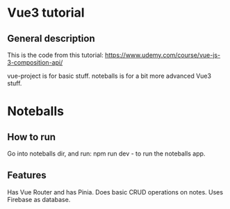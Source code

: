 # Vue3 tutorial

## General description

This is the code from this tutorial: https://www.udemy.com/course/vue-js-3-composition-api/

vue-project is for basic stuff.
noteballs is for a bit more advanced Vue3 stuff.

# Noteballs

## How to run

Go into noteballs dir, and run: npm run dev - to run the noteballs app.

## Features
Has Vue Router and has Pinia.
Does basic CRUD operations on notes.
Uses Firebase as database.

